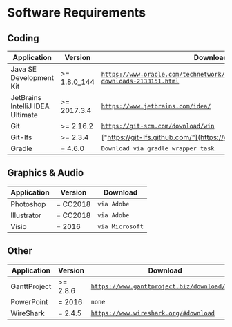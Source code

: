 # Software Requirements

## Coding
| Application | Version | Download |
|-------------|---------|----------|
| Java SE Development Kit  | >= 1.8.0_144 | [``https://www.oracle.com/technetwork/java/javase/downloads/jdk8-downloads-2133151.html``](https://www.oracle.com/technetwork/java/javase/downloads/jdk8-downloads-2133151.html) |
| JetBrains IntelliJ IDEA Ultimate | >= 2017.3.4 | [``https://www.jetbrains.com/idea/``](https://www.jetbrains.com/idea/) |
| Git | >= 2.16.2 | [``https://git-scm.com/download/win``](https://git-scm.com/download/win) |
| Git-lfs | >= 2.3.4 | ["https://git-lfs.github.com/"](https://git-lfs.github.com/) |
| Gradle | = 4.6.0  | ``Download via gradle wrapper task`` |

## Graphics & Audio
| Application | Version | Download |
|-------------|---------|----------|
| Photoshop | = CC2018 | ``via Adobe`` |
| Illustrator | = CC2018 | ``via Adobe`` |
| Visio | = 2016 | ``via Microsoft`` |

## Other
| Application | Version | Download |
|-------------|---------|----------|
| GanttProject | >= 2.8.6 | [``https://www.ganttproject.biz/download/free``](https://www.ganttproject.biz/download/free) |
| PowerPoint | = 2016  | ``none``  |
| WireShark | = 2.4.5  | [``https://www.wireshark.org/#download``](https://www.wireshark.org/#download)  |